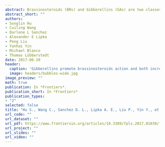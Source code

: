 ```yaml
---
abstract: Brassinosteroids (BRs) and Gibberellins (GAs) are two classes of plant hormones affecting plant height (PHT). Thus, manipulation of BR and GA levels or signaling enables optimization of crop grain and biomass yields. We established backcross (BC) families, selected for increased PHT, in two elite maize inbred backgrounds. Various exotic accessions used in the germplasm enhancement in maize project served as donors. BC1-derived doubled haploid lines in the same two elite maize inbred backgrounds established without selection for plant height were included for comparison. We conducted genome-wide association studies to explore the genetic control of PHT by BR and GA. In addition, we used BR and GA inhibitors to compare the relationship between PHT, BR, and GA in inbred lines and heterozygotes from a physiological and biological perspective. A total of 73 genomic loci were discovered to be associated with PHT, with seven co-localized with GA, and two co-localized with BR candidate genes. PHT determined in field trials was significantly correlated with seedling stage BR and GA inhibitor responses. However, this observation was only true for maize heterozygotes, not for inbred lines. Path analysis results suggest that heterozygosity increases GA levels, which in turn promote BR levels. Thus, at least part of heterosis for PHT in maize can be explained by increased GA and BR levels, and seedling stage hormone inhibitor response is promising to predict heterosis for PHT.
abstract_short: ""
authors:
- Songlin Hu
- Cuiling Wang
- Darlene L Sanchez
- Alexander E Lipka
- Peng Liu
- Yanhai Yin
- Michael Blanco
- Thomas Lübberstedt
date: 2017-06-20
header:
  caption: 'Gibberellins promote brassinosteroids action and both increase heterosis for plant height in maize (Zea mays L.)'
  image: headers/bubbles-wide.jpg
image_preview: ""
math: true
publication: In *Frontiers*.
publication_short: In *Frontiers*
publication_types:
- "2"
selected: false
title: "Hu S., Wang C., Sanchez D. L., Lipka A. E., Liu P., Yin Y., et al. (2017). Gibberellins promote brassinosteroids action and both increase heterosis for plant height in maize (Zea mays L.). Front. Plant Sci. 8:1039."
url_code: ""
url_dataset: ""
url_pdf: https://www.frontiersin.org/articles/10.3389/fpls.2017.01039/full
url_project: ""
url_slides: ""
url_video: ""
---
```

